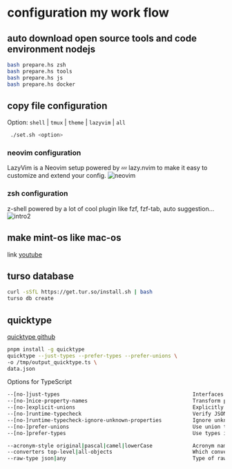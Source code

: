 # configuration my work flow

## auto download open source tools and code environment nodejs

```bash
bash prepare.hs zsh
bash prepare.hs tools
bash prepare.hs js
bash prepare.hs docker
```

## copy file configuration

Option: `shell` | `tmux` | `theme` | `lazyvim` | `all`

```bash
 ./set.sh <option>
```

### neovim configuration

LazyVim is a Neovim setup powered by 💤 lazy.nvim to make it easy to customize and extend your config.
![neovim](https://user-images.githubusercontent.com/292349/213447056-92290767-ea16-430c-8727-ce994c93e9cc.png)

### zsh configuration

z-shell powered by a lot of cool plugin like fzf, fzf-tab, auto suggestion...
![intro2](https://github.com/yushaku/dotFile/assets/72312124/310a876b-7500-4f86-af82-2d2a73b7b80f)

## make mint-os like mac-os

link [youtube](https://www.youtube.com/watch?v=AnNx-Se9wkc&t=710s)

## turso database

```bash
curl -sSfL https://get.tur.so/install.sh | bash
turso db create
```

## quicktype

[quicktype github](https://github.com/glideapps/quicktype)

```bash
pnpm install -g quicktype
quicktype --just-types --prefer-types --prefer-unions \
-o /tmp/output_quicktype.ts \
data.json
```

Options for TypeScript

```bash
--[no-]just-types                                           Interfaces only (off by default)
--[no-]nice-property-names                                  Transform property names to be JavaScripty (off by default)
--[no-]explicit-unions                                      Explicitly name unions (off by default)
--[no-]runtime-typecheck                                    Verify JSON.parse results at runtime (on by default)
--[no-]runtime-typecheck-ignore-unknown-properties          Ignore unknown properties when verifying at runtime (off by default)
--[no-]prefer-unions                                        Use union type instead of enum (off by default)
--[no-]prefer-types                                         Use types instead of interfaces (off by default)

--acronym-style original|pascal|camel|lowerCase             Acronym naming style
--converters top-level|all-objects                          Which converters to generate (top-level by default)
--raw-type json|any                                         Type of raw input (json by default)
```

